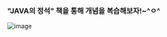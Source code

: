 ### "JAVA의 정석" 책을 통해 개념을 복습해보자!~^ㅇ^<br>

![image](https://github.com/user-attachments/assets/7c57fede-4663-47b5-93dd-79218987c0d7)
